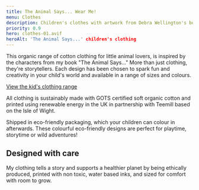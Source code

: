 ```yaml
---
title: The Animal Says... Wear Me!
menu: Clothes
description: Children's clothes with artwork from Debra Wellington's book 'The Animal Says...'.
priority: 0.9
hero: clothes-01.avif
heroAlt: 'The Animal Says...' children's clothing
---
```


This organic range of cotton clothing for little animal lovers, is inspired by the characters from my book "The Animal Says..." More than just clothing, they're storytellers. Each design has been chosen to spark fun and creativity in your child's world and available in a range of sizes and colours.

<p><a href="https://theanimalsays.com/" class="button">View the kid's clothing range</a></p>

All clothing is sustainably made with GOTS certified soft organic cotton and printed using renewable energy in the UK in partnership with Teemill based on the Isle of Wight.

Shipped in eco-friendly packaging, which your children can colour in afterwards. These colourful eco-friendly designs are perfect for playtime, storytime or wild adventures!

## Designed with care

My clothing tells a story and supports a healthier planet by being ethically produced, printed with non toxic, water based inks, and sized for comfort with room to grow.

